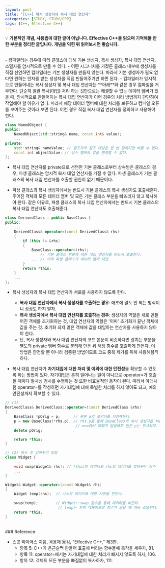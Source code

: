 ```yaml
---
layout: post
title: "[C++] 복사 생성자와 복사 대입 연산자"
categories: [STUDY, STUDY/CPP]
tags: [C++, Effective C++]
---
```

💡 **기본적인 개념, 사용법에 대한 글이 아닙니다. Effective C++을 읽으며 기억해둘 만한 부분을 정리한 글입니다. 개념을 익힌 뒤 읽어보시면 좋습니다.**

<br>
-   컴파일러는 경우에 따라 클래스에 대해 기본 생성자, 복사 생성자, 복사 대입 연산자, 소멸자를 암시적으로 만들 수 있다.
-   어떤 시그니처를 가졌든 클래스 내부에 생성자를 직접 선언하면 컴파일러는 기본 생성자를 만들지 않는다. 따라서 기본 생성자가 필요 없다면 원하는 인자를 받는 생성자를 직접 만들어주기만 하면 된다.
-   컴파일러가 암시적으로 만들어내는 복사 생성자 및 복사 대입 연산자는 **아래**와 같은 경우 컴파일을 거부한다. 단순히 일괄 복사(대입) 처리 하는 것만으로는 해결할 수 없는 데이터 멤버가 있을 때, 암시적으로 만들어지는 복사 대입 연산자가 이런 경우의 처리 방법까지 판단하여 작업해야 할 이유가 없다. 따라서 해당 데이터 멤버에 대한 처리를 보류하고 컴파일 오류를 보여주는 것이라 보면 된다. 이런 경우 직접 복사 대입 연산자를 정의하고 사용해야 한다.

```cpp
class NamedObject {
public:
    NamedObject(std::string& name, const int& value);
    ...
private:
    std::string& nameValue; // 참조자의 참조 대상은 한 번 정해지면 바꿀 수 없다.
    const int objectValue; // 상수 멤버의 값을 변경할 수 없다.
};
```

-   복사 대입 연산자를 private으로 선언한 기본 클래스로부터 상속받은 클래스의 경우, 파생 클래스는 암시적 복사 대입 연산자를 가질 수 없다. 파생 클래스가 기본 클래스의 복사 대입 연산자를 호출할 권한이 없기 때문이다.
    

-   파생 클래스의 복사 생성자에서는 반드시 기본 클래스의 복사 생성자도 호출해준다. 주어진 객체의 모든 데이터 멤버 및 모든 기본 클래스 부분을 빠뜨리지 않고 복사해야 한다. 같은 이유로, 파생 클래스의 복사 대입 연산자에서는 반드시 기본 클래스의 복사 대입 연산자도 호출해준다.
    

```cpp
class DerivedClass : public BaseClass {
public:
    ...
    DerivedClass& operator=(const DerivedClass& rhs)
    {
        if (this != &rhs)
        {
            BaseClass::operator=(rhs);
                // 기본 클래스 부분에 대한 대입 연산자를 반드시 호출한다.
            ... // 이하 파생 클래스의 데이터 멤버 대입
        }
        return *this;
    }
    ...
};
```

-   복사 생성자와 복사 대입 연산자가 서로를 사용하지 않도록 한다.
    -   **복사 대입 연산자에서 복사 생성자를 호출하는 경우**: 애초에 말도 안 되는 방식이니 상상도 하지 말자.
    -   **복사 생성자에서 복사 대입 연산자를 호출하는 경우**: 생성자의 역할은 새로 만들어진 객체를 초기화하는 것, 대입 연산자의 역할은 '이미' 초기화가 끝난 객체에 값을 주는 것. 초기화 되지 않은 객체에 값을 대입하는 연산자를 사용하지 않아야 한다.
    -   단, 복사 생성자와 복사 대입 연산자의 코드 본문이 비슷하다면 겹치는 부분을 별도의 private 멤버 함수로 분리해 만든 뒤 해당 함수를 호출하게 만든다. 이 방법은 안전할 뿐 아니라 검증된 방법이므로 코드 중복 제거를 위해 사용해봄직하다.

-   복사 대입 연산자가 **자기대입에 대한 처리 및 예외에 대한 안전성**을 확보할 수 있도록 하는 방법이 있다. 자기대입은 흔히 일어나는 일이 아니므로 operator=가 호출될 때마다 일치성 검사를 수행하는 것 또한 비효율적인 동작이 된다. 따라서 아래처럼 operator=를 작성하면 자기대입에 대해 특별한 처리를 하지 않아도 되고, 예외 안전성까지 확보할 수 있다.

```cpp
// (1)
DerivedClass& DerivedClass::operator=(const DerivedClass &rhs)
{
    BaseClass *pOrig = p;      // 원본 p의 포인터를 저장해둔다.
    p = new BaseClass(*rhs.p); // rhs.p를 통해 BaseClass의 복사 생성자를 부른다.
                                // new에서 예외가 발생해도 원본 p는 무사하다.
    delete pOrig;

    return *this;
}

// (2) 복사 후 맞바꾸기 방법
class Widget {
    ...
    void swap(Widget& rhs); // *this의 데이터와 rhs의 데이터를 맞바꾸는 함수
    ...
}

Widget& Widget::operator=(const Widget& rhs)
{
    Widget temp(rhs);  // rhs의 데이터에 대한 사본을 만든다.
    
    swap(temp);        // Widget::swap 함수를 통해 데이터를 바꾼다.
                        // temp는 지역 객체이므로 함수가 끝날 때 자동 소멸된다.
    return *this;
}
```

<br>
### Reference

-   스콧 마이어스 지음, 곽용재 옮김, "Effective C++," 제3판.
    -   항목 5: C++가 은근슬쩍 만들어 호출해 버리는 함수들에 촉각을 세우자, 81.
    -   항목 11: operator=에서는 자기대입에 대한 처리가 빠지지 않도록 하자, 106.
    -   항목 12: 객체의 모든 부분을 빠짐없이 복사하자, 111.
